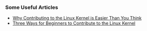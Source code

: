 ### Some Useful Articles
- [Why Contributing to the Linux Kernel is Easier Than You Think](https://www.linux.com/news/software/linux-kernel/801601-4-myths-about-linux-kernel-programming-debunked/)
- [Three Ways for Beginners to Contribute to the Linux Kernel](https://www.linux.com/news/software/linux-kernel/804403-three-ways-for-beginners-to-contribute-to-the-linux-kernel)
